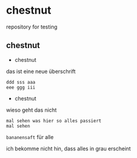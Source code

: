 chestnut
========

repository for testing

chestnut
--------

* chestnut

das ist eine neue überschrift

    ddd sss aaa
    eee ggg iii


* chestnut

wieso geht das nicht

    mal sehen was hier so alles passiert
    mal sehen


<code>bananensaft</code> für alle

ich bekomme nicht hin, dass alles in grau erscheint




